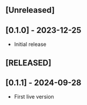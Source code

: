 ## [Unreleased]

## [0.1.0] - 2023-12-25

- Initial release

## [RELEASED]

## [0.1.1] - 2024-09-28

- First live version
